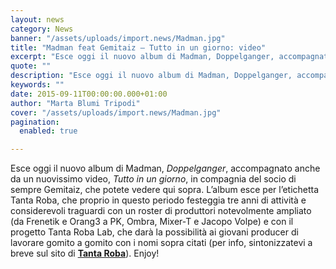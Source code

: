 ```yaml
---
layout: news
category: News
banner: "/assets/uploads/import.news/Madman.jpg"
title: "Madman feat Gemitaiz – Tutto in un giorno: video"
excerpt: "Esce oggi il nuovo album di Madman, Doppelganger, accompagnato anche da un nuovissimo video, Tutto in un giorno, in compagnia del socio di sempre Gemitaiz, che potete vedere qui sopra. L’album esce per l’etichetta Tanta Roba, che proprio in questo periodo festeggia tre anni di attività e considerevoli traguardi con un roster di produttori notevolmente [&hellip"
quote: ""
description: "Esce oggi il nuovo album di Madman, Doppelganger, accompagnato anche da un nuovissimo video, Tutto in un giorno, in compagnia del socio di sempre Gemitaiz, che potete vedere qui sopra. L’album esce per l’etichetta Tanta Roba, che proprio in questo periodo festeggia tre anni di attività e considerevoli traguardi con un roster di produttori notevolmente [&hellip"
keywords: ""
date: 2015-09-11T00:00:00.000+01:00
author: "Marta Blumi Tripodi"
cover: "/assets/uploads/import.news/Madman.jpg"
pagination:
  enabled: true

---
```


Esce oggi il nuovo album di Madman, _Doppelganger_, accompagnato anche da un nuovissimo video, _Tutto in un giorno_, in compagnia del socio di sempre Gemitaiz, che potete vedere qui sopra. L’album esce per l’etichetta Tanta Roba, che proprio in questo periodo festeggia tre anni di attività e considerevoli traguardi con un roster di produttori notevolmente ampliato (da Frenetik e Orang3 a PK, Ombra, Mixer-T e Jacopo Volpe) e con il progetto Tanta Roba Lab, che darà la possibilità ai giovani producer di lavorare gomito a gomito con i nomi sopra citati (per info, sintonizzatevi a breve sul sito di [**Tanta Roba**](http://www.tantarobalabel.com/ "http://www.tantarobalabel.com/")). Enjoy!
